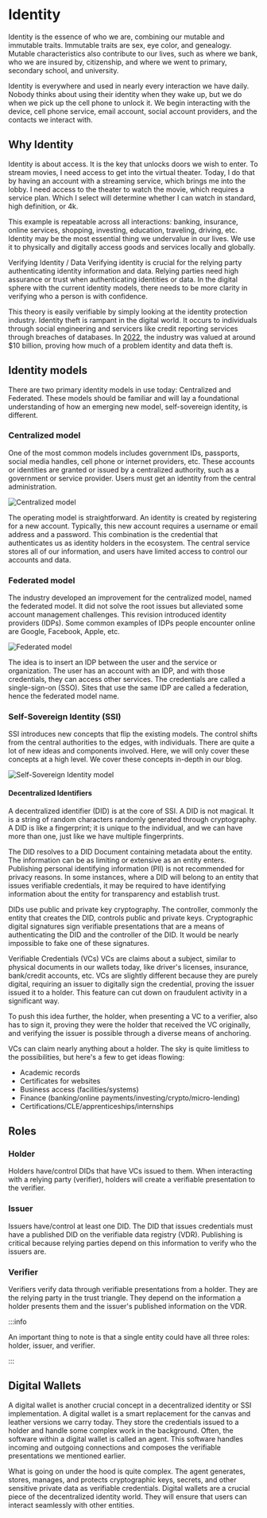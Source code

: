 # Identity
Identity is the essence of who we are, combining our mutable and immutable traits. Immutable traits are sex, eye color, and genealogy. Mutable characteristics also contribute to our lives, such as where we bank, who we are insured by, citizenship, and where we went to primary, secondary school, and university.

Identity is everywhere and used in nearly every interaction we have daily. Nobody thinks about using their identity when they wake up, but we do when we pick up the cell phone to unlock it. We begin interacting with the device, cell phone service, email account, social account providers, and the contacts we interact with.


## Why Identity
Identity is about access. It is the key that unlocks doors we wish to enter. To stream movies, I need access to get into the virtual theater. Today, I do that by having an account with a streaming service, which brings me into the lobby. I need access to the theater to watch the movie, which requires a service plan. Which I select will determine whether I can watch in standard, high definition, or 4k. 

This example is repeatable across all interactions: banking, insurance, online services, shopping, investing, education, traveling, driving, etc. Identity may be the most essential thing we undervalue in our lives. We use it to physically and digitally access goods and services locally and globally.

Verifying Identity / Data
Verifying identity is crucial for the relying party authenticating identity information and data. Relying parties need high assurance or trust when authenticating identities or data. In the digital sphere with the current identity models, there needs to be more clarity in verifying who a person is with confidence.

This theory is easily verifiable by simply looking at the identity protection industry. Identity theft is rampant in the digital world. It occurs to individuals through social engineering and servicers like credit reporting services through breaches of databases. In [2022](https://www.factmr.com/report/2455/identity-theft-protection-services-market#:~:text=Global%20Identity%20Theft%20Protection%20Services,9.4%25%20during%202022%2D2032.), the industry was valued at around $10 billion, proving how much of a problem identity and data theft is.


## Identity models
There are two primary identity models in use today: Centralized and Federated. These models should be familiar and will lay a foundational understanding of how an emerging new model, self-sovereign identity, is different.


### Centralized model
One of the most common models includes government IDs, passports, social media handles, cell phone or internet providers, etc. These accounts or identities are granted or issued by a centralized authority, such as a government or service provider. Users must get an identity from the central administration.

![Centralized model](/src/img/centralized_model.png)


The operating model is straightforward. An identity is created by registering for a new account. Typically, this new account requires a username or email address and a password. This combination is the credential that authenticates us as identity holders in the ecosystem. The central service stores all of our information, and users have limited access to control our accounts and data.

### Federated model
The industry developed an improvement for the centralized model, named the federated model. It did not solve the root issues but alleviated some account management challenges. This revision introduced identity providers (IDPs). Some common examples of IDPs people encounter online are Google, Facebook, Apple, etc.

![Federated model](/src/img/federated_model.png)

The idea is to insert an IDP between the user and the service or organization. The user has an account with an IDP, and with those credentials, they can access other services. The credentials are called a single-sign-on (SSO). Sites that use the same IDP are called a federation, hence the federated model name.

### Self-Sovereign Identity (SSI)
SSI introduces new concepts that flip the existing models. The control shifts from the central authorities to the edges, with individuals. There are quite a lot of new ideas and components involved. Here, we will only cover these concepts at a high level. We cover these concepts in-depth in our blog.

![Self-Sovereign Identity model](/src/img/ssi_model.png)


#### Decentralized Identifiers
A decentralized identifier (DID) is at the core of SSI. A DID is not magical. It is a string of random characters randomly generated through cryptography. A DID is like a fingerprint; it is unique to the individual, and we can have more than one, just like we have multiple fingerprints. 

The DID resolves to a DID Document containing metadata about the entity. The information can be as limiting or extensive as an entity enters. Publishing personal identifying information (PII) is not recommended for privacy reasons. In some instances, where a DID will belong to an entity that issues verifiable credentials, it may be required to have identifying information about the entity for transparency and establish trust.

DIDs use public and private key cryptography. The controller, commonly the entity that creates the DID, controls public and private keys. Cryptographic digital signatures sign verifiable presentations that are a means of authenticating the DID and the controller of the DID. It would be nearly impossible to fake one of these signatures.

Verifiable Credentials (VCs)
VCs are claims about a subject, similar to physical documents in our wallets today, like driver's licenses, insurance, bank/credit accounts, etc. VCs are slightly different because they are purely digital, requiring an issuer to digitally sign the credential, proving the issuer issued it to a holder. This feature can cut down on fraudulent activity in a significant way. 

To push this idea further, the holder, when presenting a VC to a verifier, also has to sign it, proving they were the holder that received the VC originally, and verifying the issuer is possible through a diverse means of anchoring.

VCs can claim nearly anything about a holder. The sky is quite limitless to the possibilities, but here's a few to get ideas flowing:
* Academic records
* Certificates for websites
* Business access (facilities/systems)
* Finance (banking/online payments/investing/crypto/micro-lending)
* Certifications/CLE/apprenticeships/internships


## Roles
### Holder
Holders have/control DIDs that have VCs issued to them. When interacting with a relying party (verifier), holders will create a verifiable presentation to the verifier.

### Issuer
Issuers have/control at least one DID. The DID that issues credentials must have a published DID on the verifiable data registry (VDR). Publishing is critical because relying parties depend on this information to verify who the issuers are.

### Verifier
Verifiers verify data through verifiable presentations from a holder. They are the relying party in the trust triangle. They depend on the information a holder presents them and the issuer's published information on the VDR.

:::info 

An important thing to note is that a single entity could have all three roles: holder, issuer, and verifier.

:::


## Digital Wallets
A digital wallet is another crucial concept in a decentralized identity or SSI implementation. A digital wallet is a smart replacement for the canvas and leather versions we carry today. They store the credentials issued to a holder and handle some complex work in the background. Often, the software within a digital wallet is called an agent. This software handles incoming and outgoing connections and composes the verifiable presentations we mentioned earlier. 

What is going on under the hood is quite complex. The agent generates, stores, manages, and protects cryptographic keys, secrets, and other sensitive private data as verifiable credentials. Digital wallets are a crucial piece of the decentralized identity world. They will ensure that users can interact seamlessly with other entities.
